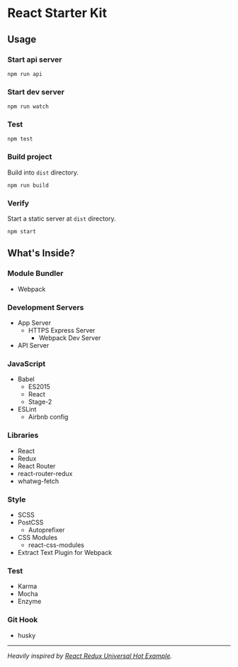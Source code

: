 # React Starter Kit

## Usage

### Start api server
```
npm run api
```

### Start dev server
```
npm run watch
```

### Test
```
npm test
```

### Build project
Build into `dist` directory.
```
npm run build
```

### Verify
Start a static server at `dist` directory.
```
npm start
```

## What's Inside?

### Module Bundler
- Webpack

### Development Servers
- App Server
  - HTTPS Express Server
    - Webpack Dev Server
- API Server

### JavaScript
- Babel
  - ES2015
  - React
  - Stage-2
- ESLint
  - Airbnb config

### Libraries
- React
- Redux
- React Router
- react-router-redux
- whatwg-fetch

### Style
- SCSS
- PostCSS
  - Autoprefixer
- CSS Modules
  - react-css-modules
- Extract Text Plugin for Webpack

### Test
- Karma
- Mocha
- Enzyme

### Git Hook
- husky

---
*Heavily inspired by [React Redux Universal Hot Example](https://github.com/erikras/react-redux-universal-hot-example).*
